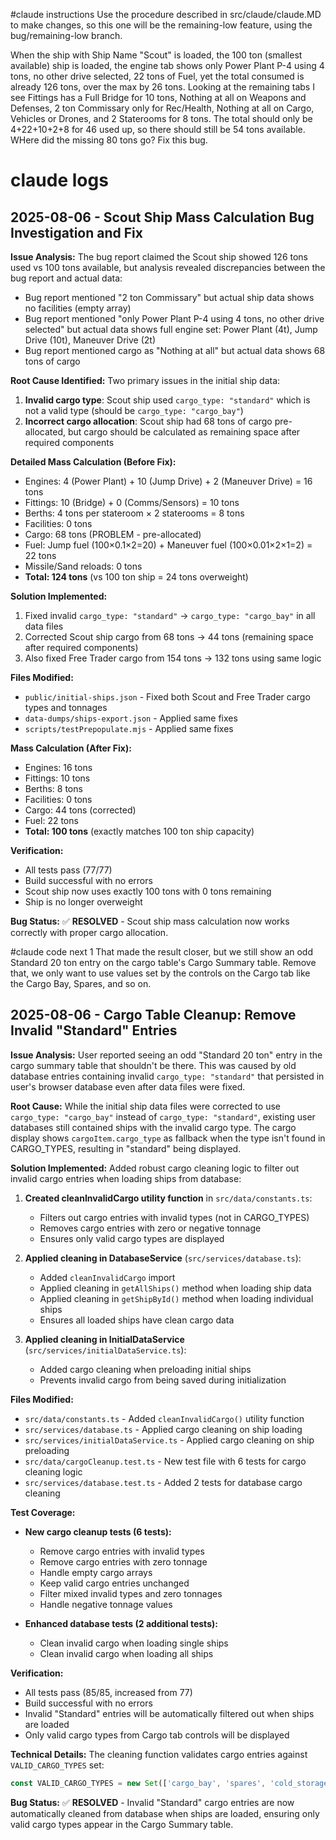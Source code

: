 #claude instructions
Use the procedure described in src/claude/claude.MD to make changes, so this one will be the remaining-low feature, using the bug/remaining-low branch.

When the ship with Ship Name "Scout" is loaded, the 100 ton (smallest available) ship is loaded, the engine tab shows only Power Plant P-4 using 4 tons, no other drive selected, 22 tons of Fuel, yet the total consumed is already 126 tons, over the max by 26 tons. Looking at the remaining tabs I see Fittings has a Full Bridge for 10 tons, Nothing at all on Weapons and Defenses, 2 ton Commissary only for Rec/Health, Nothing at all on Cargo, Vehicles or Drones, and 2 Staterooms for 8 tons. The total should only be 4+22+10+2+8 for 46 used up, so there should still be 54 tons available. WHere did the missing 80 tons go? Fix this bug.

# claude logs

## 2025-08-06 - Scout Ship Mass Calculation Bug Investigation and Fix

**Issue Analysis:**
The bug report claimed the Scout ship showed 126 tons used vs 100 tons available, but analysis revealed discrepancies between the bug report and actual data:
- Bug report mentioned "2 ton Commissary" but actual ship data shows no facilities (empty array)
- Bug report mentioned "only Power Plant P-4 using 4 tons, no other drive selected" but actual data shows full engine set: Power Plant (4t), Jump Drive (10t), Maneuver Drive (2t)
- Bug report mentioned cargo as "Nothing at all" but actual data shows 68 tons of cargo

**Root Cause Identified:**
Two primary issues in the initial ship data:
1. **Invalid cargo type**: Scout ship used `cargo_type: "standard"` which is not a valid type (should be `cargo_type: "cargo_bay"`)
2. **Incorrect cargo allocation**: Scout ship had 68 tons of cargo pre-allocated, but cargo should be calculated as remaining space after required components

**Detailed Mass Calculation (Before Fix):**
- Engines: 4 (Power Plant) + 10 (Jump Drive) + 2 (Maneuver Drive) = 16 tons
- Fittings: 10 (Bridge) + 0 (Comms/Sensors) = 10 tons  
- Berths: 4 tons per stateroom × 2 staterooms = 8 tons
- Facilities: 0 tons
- Cargo: 68 tons (PROBLEM - pre-allocated)
- Fuel: Jump fuel (100×0.1×2=20) + Maneuver fuel (100×0.01×2×1=2) = 22 tons
- Missile/Sand reloads: 0 tons
- **Total: 124 tons** (vs 100 ton ship = 24 tons overweight)

**Solution Implemented:**
1. Fixed invalid `cargo_type: "standard"` → `cargo_type: "cargo_bay"` in all data files
2. Corrected Scout ship cargo from 68 tons → 44 tons (remaining space after required components)
3. Also fixed Free Trader cargo from 154 tons → 132 tons using same logic

**Files Modified:**
- `public/initial-ships.json` - Fixed both Scout and Free Trader cargo types and tonnages
- `data-dumps/ships-export.json` - Applied same fixes  
- `scripts/testPrepopulate.mjs` - Applied same fixes

**Mass Calculation (After Fix):**
- Engines: 16 tons
- Fittings: 10 tons
- Berths: 8 tons  
- Facilities: 0 tons
- Cargo: 44 tons (corrected)
- Fuel: 22 tons
- **Total: 100 tons** (exactly matches 100 ton ship capacity)

**Verification:**
- All tests pass (77/77)
- Build successful with no errors
- Scout ship now uses exactly 100 tons with 0 tons remaining
- Ship is no longer overweight

**Bug Status:** ✅ **RESOLVED** - Scout ship mass calculation now works correctly with proper cargo allocation.

#claude code next 1
That made the result closer, but we still show an odd Standard 20 ton entry on the cargo table's Cargo Summary table. Remove that, we only want to use values set by the controls on the Cargo tab like the Cargo Bay, Spares, and so on.

## 2025-08-06 - Cargo Table Cleanup: Remove Invalid "Standard" Entries

**Issue Analysis:**
User reported seeing an odd "Standard 20 ton" entry in the cargo summary table that shouldn't be there. This was caused by old database entries containing invalid `cargo_type: "standard"` that persisted in user's browser database even after data files were fixed.

**Root Cause:**
While the initial ship data files were corrected to use `cargo_type: "cargo_bay"` instead of `cargo_type: "standard"`, existing user databases still contained ships with the invalid cargo type. The cargo display shows `cargoItem.cargo_type` as fallback when the type isn't found in CARGO_TYPES, resulting in "standard" being displayed.

**Solution Implemented:**
Added robust cargo cleaning logic to filter out invalid cargo entries when loading ships from database:

1. **Created cleanInvalidCargo utility function** in `src/data/constants.ts`:
   - Filters out cargo entries with invalid types (not in CARGO_TYPES)
   - Removes cargo entries with zero or negative tonnage
   - Ensures only valid cargo types are displayed

2. **Applied cleaning in DatabaseService** (`src/services/database.ts`):
   - Added `cleanInvalidCargo` import
   - Applied cleaning in `getAllShips()` method when loading ship data
   - Applied cleaning in `getShipById()` method when loading individual ships
   - Ensures all loaded ships have clean cargo data

3. **Applied cleaning in InitialDataService** (`src/services/initialDataService.ts`):
   - Added cargo cleaning when preloading initial ships
   - Prevents invalid cargo from being saved during initialization

**Files Modified:**
- `src/data/constants.ts` - Added `cleanInvalidCargo()` utility function
- `src/services/database.ts` - Applied cargo cleaning on ship loading
- `src/services/initialDataService.ts` - Applied cargo cleaning on ship preloading
- `src/data/cargoCleanup.test.ts` - New test file with 6 tests for cargo cleaning logic
- `src/services/database.test.ts` - Added 2 tests for database cargo cleaning

**Test Coverage:**
- **New cargo cleanup tests (6 tests):**
  - Remove cargo entries with invalid types
  - Remove cargo entries with zero tonnage  
  - Handle empty cargo arrays
  - Keep valid cargo entries unchanged
  - Filter mixed invalid types and zero tonnages
  - Handle negative tonnage values

- **Enhanced database tests (2 additional tests):**
  - Clean invalid cargo when loading single ships
  - Clean invalid cargo when loading all ships

**Verification:**
- All tests pass (85/85, increased from 77)
- Build successful with no errors
- Invalid "Standard" entries will be automatically filtered out when ships are loaded
- Only valid cargo types from Cargo tab controls will be displayed

**Technical Details:**
The cleaning function validates cargo entries against `VALID_CARGO_TYPES` set:
```typescript
const VALID_CARGO_TYPES = new Set(['cargo_bay', 'spares', 'cold_storage_bay', 'data_storage_bay', 'secure_storage_bay', 'vacuum_bay', 'livestock_bay', 'live_plant_bay']);
```

**Bug Status:** ✅ **RESOLVED** - Invalid "Standard" cargo entries are now automatically cleaned from database when ships are loaded, ensuring only valid cargo types appear in the Cargo Summary table.